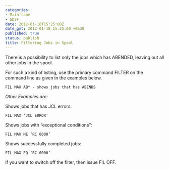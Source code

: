 ```yaml
---
categories:
- Mainframe
- SDSF
date: 2012-01-18T15:25:00Z
date_gmt: 2012-01-18 15:25:00 +0530
published: true
status: publish
title: Filtering Jobs in Spool
---
```


There is a possibility to list only the jobs which has ABENDED, leaving out all other jobs in the spool.

For such a kind of listing, use the primary command FILTER on the command line as given in the examples below.

```
FIL MAX AB* - shows jobs that has ABENDS
```

*Other Examples are:*

Shows jobs that has JCL errors:
```
FIL MAX ‘JCL ERROR’
```

Shows jobs with “exceptional conditions”:
```
FIL MAX NE ‘RC 0000’
```

Shows successfully completed jobs:
```
FIL MAX EQ ‘RC 0000’
```

If you want to switch off the filter, then issue FIL OFF.
